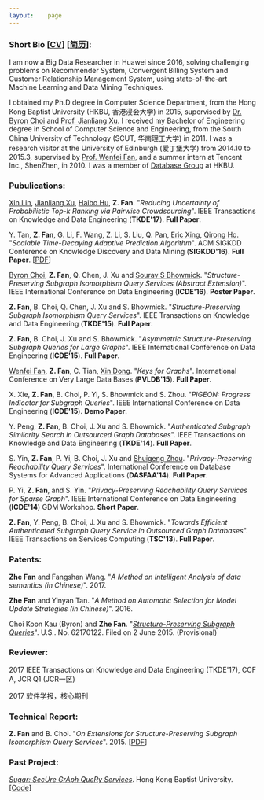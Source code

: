 ```yaml
---
layout:    page
---
```


### **Short Bio** [[CV](/doc/cv_eng.pdf)] [[简历](/doc/cv_chn.pdf)]:

I am now a Big Data Researcher in Huawei since 2016, solving challenging problems on Recommender System, Convergent Billing System and Customer Relationship Management System, using state-of-the-art Machine Learning and Data Mining Techniques. 

I obtained my Ph.D degree in Computer Science Department, from the Hong Kong Baptist University (HKBU, 香港浸会大学) in 2015, 
supervised by [Dr. Byron Choi](http://www.comp.hkbu.edu.hk/~bchoi/) and [Prof. Jianliang Xu](http://www.comp.hkbu.edu.hk/~xujl/). 
I received my Bachelor of Engineering degree in School of Computer Science and Engineering, from the South China University of Technology (SCUT, 华南理工大学) in 2011. 
I was a research visitor at the University of Edinburgh (爱丁堡大学) from 2014.10 to 2015.3, supervised by [Prof. Wenfei Fan](http://homepages.inf.ed.ac.uk/wenfei/), 
and a summer intern at Tencent Inc., ShenZhen, in 2010. 
I was a member of [Database Group](http://www.comp.hkbu.edu.hk/~db/) at HKBU. 

### **Pubulications**:

[Xin Lin](http://faculty.ecnu.edu.cn/s/861/main.jspy), [Jianliang Xu](http://www.comp.hkbu.edu.hk/~xujl/), 
[Haibo Hu](http://www.haibohu.org/wordpress/), **Z. Fan**. 
"*Reducing Uncertainty of Probabilistic Top-k Ranking via Pairwise Crowdsourcing*". 
IEEE Transactions on Knowledge and Data Engineering (**TKDE'17**). **Full Paper**.

Y. Tan, **Z. Fan**, G. Li, F. Wang, Z. Li, S. Liu, Q. Pan, [Eric Xing](http://www.cs.cmu.edu/~epxing/), [Qirong Ho](https://sites.google.com/site/hoqirong). "*Scalable Time-Decaying Adaptive Prediction Algorithm*". 
ACM SIGKDD Conference on Knowledge Discovery and Data Mining (**SIGKDD'16**). **Full Paper**. [[PDF](/doc/tdap_kdd16.pdf)]

[Byron Choi](http://www.comp.hkbu.edu.hk/~bchoi/), **Z. Fan**, Q. Chen, J. Xu and [Sourav S Bhowmick](http://www.cais.ntu.edu.sg/assourav/). "*Structure-Preserving Subgraph Isomorphism Query Services (Abstract Extension)*". 
IEEE International Conference on Data Engineering (**ICDE'16**). **Poster Paper**.

**Z. Fan**, B. Choi, Q. Chen, J. Xu and S. Bhowmick. "*Structure-Preserving Subgraph Isomorphism Query Services*". 
IEEE Transactions on Knowledge and Data Engineering (**TKDE'15**). **Full Paper**.

**Z. Fan**, B. Choi, J. Xu and S. Bhowmick. "*Asymmetric Structure-Preserving Subgraph Queries for Large Graphs*". 
IEEE International Conference on Data Engineering (**ICDE'15**). **Full Paper**.

[Wenfei Fan](http://homepages.inf.ed.ac.uk/wenfei/), **Z. Fan**, C. Tian, [Xin Dong](http://lunadong.com). "*Keys for Graphs*". 
International Conference on Very Large Data Bases (**PVLDB'15**). **Full Paper**.

X. Xie, **Z. Fan**, B. Choi, P. Yi, S. Bhowmick and S. Zhou. "*PIGEON: Progress Indicator for Subgraph Queries*". 
IEEE International Conference on Data Engineering (**ICDE'15**). **Demo Paper**.

Y. Peng, **Z. Fan**, B. Choi, J. Xu and S. Bhowmick. "*Authenticated Subgraph Similarity Search in Outsourced Graph Databases*". 
IEEE Transactions on Knowledge and Data Engineering (**TKDE'14**). **Full Paper**.

S. Yin, **Z. Fan**, P. Yi, B. Choi, J. Xu and [Shuigeng Zhou](http://admis.fudan.edu.cn/~sgzhou/). "*Privacy-Preserving Reachability Query Services*". 
International Conference on Database Systems for Advanced Applications (**DASFAA'14**). **Full Paper**.

P. Yi, **Z. Fan**, and S. Yin. "*Privacy-Preserving Reachability Query Services for Sparse Graph*". 
IEEE International Conference on Data Engineering (**ICDE'14**) GDM Workshop. **Short Paper**.

**Z. Fan**, Y. Peng, B. Choi, J. Xu and S. Bhowmick. "*Towards Efficient Authenticated Subgraph Query Service in Outsourced Graph Databases*". 
IEEE Transactions on Services Computing (**TSC'13**). **Full Paper**.

### **Patents**:

**Zhe Fan** and Fangshan Wang. "*A Method on Intelligent Analysis of data semantics (in Chinese)*". 2017. 

**Zhe Fan** and Yinyan Tan. "*A Method on Automatic Selection for Model Update Strategies (in Chinese)*". 2016. 

Choi Koon Kau (Byron) and **Zhe Fan**. "[*Structure-Preserving Subgraph Queries*](http://www.comp.hkbu.edu.hk/~bchoi/Summary%20of%20the%20US%20Patent%20titled%20Structure%20Preserving%20Subgraph%20Queries.pdf)". U.S.. No. 62170122. Filed on 2 June 2015. (Provisional)

### **Reviewer**:

2017 IEEE Transactions on Knowledge and Data Engineering (TKDE'17), CCF A, JCR Q1 (JCR一区)

2017 软件学报，核心期刊

### **Technical Report**: 

**Z. Fan** and B. Choi. "*On Extensions for Structure-Preserving Subgraph Isomorphism Query Services*". 2015. [[PDF]((/doc/ESPSUBISO.pdf))] 

### **Past Project**:

[*Sugar: SecUre GrAph QueRy Services*](http://www.comp.hkbu.edu.hk/~bchoi/sugar.html). Hong Kong Baptist University. [[Code](/ppsubiso/code.zip)]

